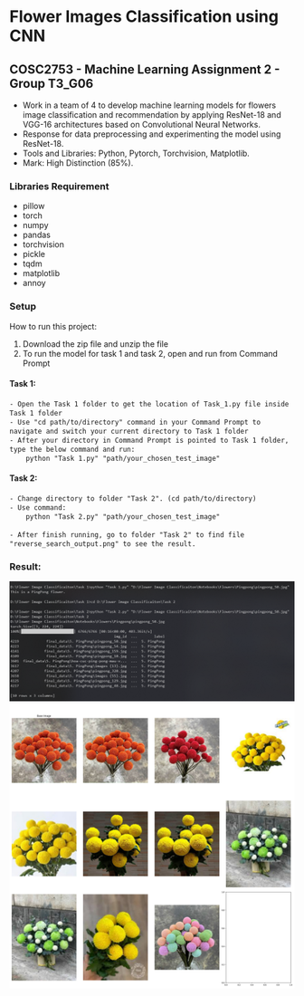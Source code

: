 # Flower Images Classification using CNN

## COSC2753 - Machine Learning Assignment 2 - Group T3_G06

- Work in a team of 4 to develop machine learning models for flowers image classification and recommendation by applying ResNet-18 and VGG-16 architectures based on Convolutional Neural Networks.
- Response for data preprocessing and experimenting the model using ResNet-18.
- Tools and Libraries: Python, Pytorch, Torchvision, Matplotlib.
- Mark: High Distinction (85%). 

### Libraries Requirement
- pillow
- torch
- numpy
- pandas
- torchvision
- pickle
- tqdm
- matplotlib
- annoy

### Setup
How to run this project: 

1. Download the zip file and unzip the file
2. To run the model for task 1 and task 2, open and run from Command Prompt

#### Task 1: 
~~~
- Open the Task 1 folder to get the location of Task_1.py file inside Task 1 folder
- Use "cd path/to/directory" command in your Command Prompt to navigate and switch your current directory to Task 1 folder
- After your directory in Command Prompt is pointed to Task 1 folder, type the below command and run:
	python "Task 1.py" "path/your_chosen_test_image"
~~~

#### Task 2:
~~~
- Change directory to folder "Task 2". (cd path/to/directory)
- Use command: 
	python "Task 2.py" "path/your_chosen_test_image"

- After finish running, go to folder "Task 2" to find file "reverse_search_output.png" to see the result.
~~~

### Result:
<img src="Result.png">
<img src="reverse_search_output.png">
